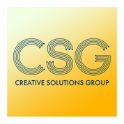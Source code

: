 <p align="center">
  <img src="https://github.com/CreativeSolutionsGroup/.github/blob/main/csg-social-logo.jpg" alt="SmartEvents" width="50%">
</p>

